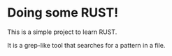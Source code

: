 # Doing some RUST!

This is a simple project to learn RUST.

It is a grep-like tool that searches for a pattern in a file.